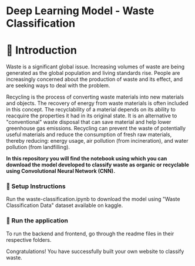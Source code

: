 # Deep Learning Model - Waste Classification 

# 📌 Introduction

Waste is a significant global issue. Increasing volumes of waste are being generated as the global population and living standards rise. People are increasingly concerned about the production of waste and its effect, and are seeking ways to deal with the problem.

Recycling is the process of converting waste materials into new materials and objects. The recovery of energy from waste materials is often included in this concept. The recyclability of a material depends on its ability to reacquire the properties it had in its original state. It is an alternative to "conventional" waste disposal that can save material and help lower greenhouse gas emissions. Recycling can prevent the waste of potentially useful materials and reduce the consumption of fresh raw materials, thereby reducing: energy usage, air pollution (from incineration), and water pollution (from landfilling).

 **In this repository you will find the notebook using which you can download the model developed to classify waste as organic or recyclable using Convolutional Neural Network (CNN).**


 ### 📌 Setup Instructions 

 Run the waste-classification.ipynb to download the model using "Waste Classification Data" dataset available on kaggle.

 ### 📌 Run the application

To run the backend and frontend, go through the readme files in their respective folders. 

Congratulations! You have successfully built your own website to classify waste.
